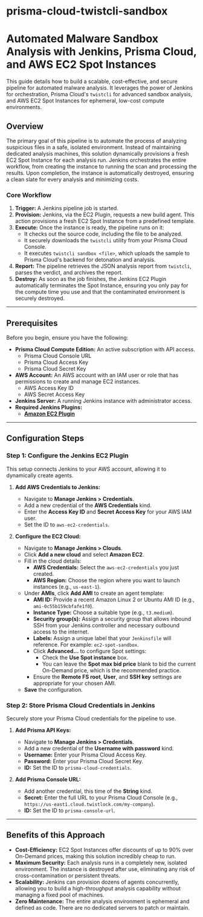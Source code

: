 # prisma-cloud-twistcli-sandbox

# Automated Malware Sandbox Analysis with Jenkins, Prisma Cloud, and AWS EC2 Spot Instances

This guide details how to build a scalable, cost-effective, and secure pipeline for automated malware analysis. It leverages the power of Jenkins for orchestration, Prisma Cloud's `twistcli` for advanced sandbox analysis, and AWS EC2 Spot Instances for ephemeral, low-cost compute environments.

## Overview

The primary goal of this pipeline is to automate the process of analyzing suspicious files in a safe, isolated environment. Instead of maintaining dedicated analysis machines, this solution dynamically provisions a fresh EC2 Spot Instance for each analysis run. Jenkins orchestrates the entire workflow, from creating the instance to running the scan and processing the results. Upon completion, the instance is automatically destroyed, ensuring a clean slate for every analysis and minimizing costs.

### Core Workflow

1.  **Trigger:** A Jenkins pipeline job is started.
2.  **Provision:** Jenkins, via the EC2 Plugin, requests a new build agent. This action provisions a fresh EC2 Spot Instance from a predefined template.
3.  **Execute:** Once the instance is ready, the pipeline runs on it:
      * It checks out the source code, including the file to be analyzed.
      * It securely downloads the `twistcli` utility from your Prisma Cloud Console.
      * It executes `twistcli sandbox <file>`, which uploads the sample to Prisma Cloud's backend for detonation and analysis.
4.  **Report:** The pipeline retrieves the JSON analysis report from `twistcli`, parses the verdict, and archives the report.
5.  **Destroy:** As soon as the job finishes, the Jenkins EC2 Plugin automatically terminates the Spot Instance, ensuring you only pay for the compute time you use and that the contaminated environment is securely destroyed.

-----

## Prerequisites

Before you begin, ensure you have the following:

  * **Prisma Cloud Compute Edition:** An active subscription with API access.
      * Prisma Cloud Console URL
      * Prisma Cloud Access Key
      * Prisma Cloud Secret Key
  * **AWS Account:** An AWS account with an IAM user or role that has permissions to create and manage EC2 instances.
      * AWS Access Key ID
      * AWS Secret Access Key
  * **Jenkins Server:** A running Jenkins instance with administrator access.
  * **Required Jenkins Plugins:**
      * **[Amazon EC2 Plugin](https://plugins.jenkins.io/ec2/)**

-----

## Configuration Steps

### Step 1: Configure the Jenkins EC2 Plugin

This setup connects Jenkins to your AWS account, allowing it to dynamically create agents.

1.  **Add AWS Credentials to Jenkins:**

      * Navigate to **Manage Jenkins \> Credentials**.
      * Add a new credential of the **AWS Credentials** kind.
      * Enter the **Access Key ID** and **Secret Access Key** for your AWS IAM user.
      * Set the ID to `aws-ec2-credentials`.

2.  **Configure the EC2 Cloud:**

      * Navigate to **Manage Jenkins \> Clouds**.
      * Click **Add a new cloud** and select **Amazon EC2**.
      * Fill in the cloud details:
          * **AWS Credentials:** Select the `aws-ec2-credentials` you just created.
          * **AWS Region:** Choose the region where you want to launch instances (e.g., `us-east-1`).
      * Under **AMIs**, click **Add AMI** to create an agent template:
          * **AMI ID:** Provide a recent Amazon Linux 2 or Ubuntu AMI ID (e.g., `ami-0c55b159cbfafe1f0`).
          * **Instance Type:** Choose a suitable type (e.g., `t3.medium`).
          * **Security group(s):** Assign a security group that allows inbound SSH from your Jenkins controller and necessary outbound access to the internet.
          * **Labels:** Assign a unique label that your `Jenkinsfile` will reference. For example: `ec2-spot-sandbox`.
          * Click **Advanced...** to configure Spot settings:
              * Check the **Use Spot instance** box.
              * You can leave the **Spot max bid price** blank to bid the current On-Demand price, which is the recommended practice.
          * Ensure the **Remote FS root**, **User**, and **SSH key** settings are appropriate for your chosen AMI.
      * **Save** the configuration.

### Step 2: Store Prisma Cloud Credentials in Jenkins

Securely store your Prisma Cloud credentials for the pipeline to use.

1.  **Add Prisma API Keys:**

      * Navigate to **Manage Jenkins \> Credentials**.
      * Add a new credential of the **Username with password** kind.
      * **Username:** Enter your Prisma Cloud Access Key.
      * **Password:** Enter your Prisma Cloud Secret Key.
      * **ID:** Set the ID to `prisma-cloud-credentials`.

2.  **Add Prisma Console URL:**

      * Add another credential, this time of the **String** kind.
      * **Secret:** Enter the full URL to your Prisma Cloud Console (e.g., `https://us-east1.cloud.twistlock.com/my-company`).
      * **ID:** Set the ID to `prisma-console-url`.

-----

## Benefits of this Approach

  * **Cost-Efficiency:** EC2 Spot Instances offer discounts of up to 90% over On-Demand prices, making this solution incredibly cheap to run.
  * **Maximum Security:** Each analysis runs in a completely new, isolated environment. The instance is destroyed after use, eliminating any risk of cross-contamination or persistent threats.
  * **Scalability:** Jenkins can provision dozens of agents concurrently, allowing you to build a high-throughput analysis capability without managing a fixed pool of machines.
  * **Zero Maintenance:** The entire analysis environment is ephemeral and defined as code. There are no dedicated servers to patch or maintain.

